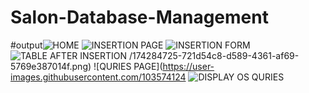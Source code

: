 # Salon-Database-Management


#output![HOME](https://user-images.githubusercontent.com/103574124/174284260-0e4fb4dd-71c7-43f9-bdb4-798b32c430e6.png)
![INSERTION PAGE](https://user-images.githubusercontent.com/103574124/174284638-515980fa-8541-4314-ab24-bba463467463.png)
![INSERTION FORM](https://user-images.githubusercontent.com/103574124/174284673-648cedc5-8642-48c0-b0a7-70e1cfdea249.png)
![TABLE AFTER INSERTION](https://user-images.githubusercontent.com/103574124/174284786-e4a06f51-f210-4acf-a9c7-9832a6376eee.png)
/174284725-721d54c8-d589-4361-af69-5769e387014f.png)
![QURIES PAGE](https://user-images.githubusercontent.com/103574124
![DISPLAY OS QURIES](https://user-images.githubusercontent.com/103574124/174284750-7b377c9a-bfe5-446c-9d62-a06e42f7ad94.png)
